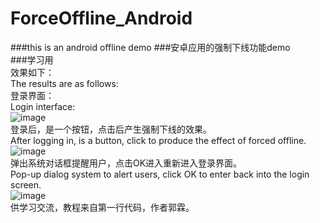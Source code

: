 # ForceOffline_Android
###this is an android offline demo
###安卓应用的强制下线功能demo</br>
###学习用</br>
效果如下：</br>
The results are as follows:</br>
登录界面：</br>
Login interface: </br>
  ![image](https://github.com/hahawhy/ForceOffline_Android/img/1.jpg) </br>
 登录后，是一个按钮，点击后产生强制下线的效果。</br>
 After logging in, is a button, click to produce the effect of forced offline. </br>
 ![image](https://github.com/ButBueatiful/dotvim/raw/master/img/2.jpg) </br>
 弹出系统对话框提醒用户，点击OK进入重新进入登录界面。</br>
 Pop-up dialog system to alert users, click OK to enter back into the login screen. </br>
 ![image](https://github.com/ButBueatiful/dotvim/raw/master/img/3.jpg) </br>
供学习交流，教程来自第一行代码，作者郭霖。 




